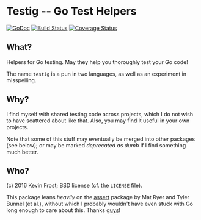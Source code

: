 # Testig -- Go Test Helpers

[![GoDoc][b1]][doc] [![Build Status][b2]][ci] [![Coverage Status][b3]][cov]


[b1]: https://godoc.org/github.com/biztos/testig?status.svg
[doc]: https://godoc.org/github.com/biztos/testig
[b2]: https://travis-ci.org/biztos/testig.svg?branch=master
[ci]: https://travis-ci.org/biztos/testig
[b3]: https://coveralls.io/repos/github/biztos/testig/badge.svg
[cov]: https://coveralls.io/github/biztos/testig

## What?

Helpers for Go testing.  May they help you thoroughly test your Go code!

The name `testig` is a pun in two languages, as well as an experiment in
misspelling.

## Why?

I find myself with shared testing code across projects, which I do not wish
to have scattered about like that.  Also, you may find it useful in your own
projects.

Note that some of this stuff may eventually be merged into other packages
(see below); or may be marked *deprecated as dumb* if I find something much
better.

## Who?

(c) 2016 Kevin Frost; BSD license (cf. the `LICENSE` file).

This package leans *heavily* on the [assert][1] package by Mat Ryer and Tyler
Bunnel (et al.), without which I probably wouldn't have even stuck with Go
long enough to care about this. Thanks [guys][2]!

[1]: https://godoc.org/github.com/stretchr/testify/assert
[2]: https://github.com/stretchr/testify/graphs/contributors
